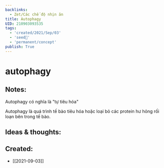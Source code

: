 ```yaml
---
backlinks:
  - Zet/Các chế độ nhịn ăn
title: Autophagy
UID: 210903093535
tags:
  - 'created/2021/Sep/03'
  - 'seed🥜'
  - 'permanent/concept'
publish: True
---
```

# autophagy

## Notes:
Autophagy có nghĩa là "tự tiêu hóa"

Autophagy là quá trình tế bào tiêu hóa hoặc loại bỏ các protein hư hỏng rối loạn bên trong tế bào.

## Ideas & thoughts:

## Created:
- [[2021-09-03]]
